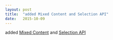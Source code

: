 ```yaml
---
layout: post
title:  "added Mixed Content and Selection API"
date:   2015-10-09
---
```


added <a href="http://www.w3.org/TR/mixed-content/">Mixed Content</a> and <a href="http://www.w3.org/TR/selection-api/">Selection API</a>
